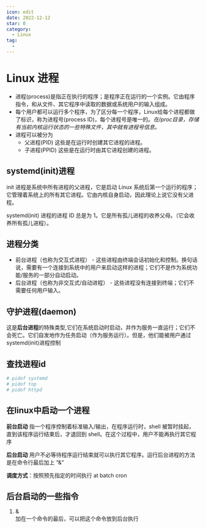 ```yaml
---
icon: edit
date: 2022-12-12
star: 0
category:
  - Linux
tag:
  - 
---
```

# Linux 进程
* 进程(process)是指正在执行的程序；是程序正在运行的一个实例。它由程序指令，和从文件、其它程序中读取的数据或系统用户的输入组成。
* 每个用户都可以运行多个程序，为了区分每一个程序，Linux给每个进程都做了标识，称为进程号(process ID)，每个进程号是唯一的。*在/proc目录，存储有当前内核运行状态的一些特殊文件，其中就有进程号信息。*
* 进程可以被分为 
    - 父进程(PID) 这些是在运行时创建其它进程的进程。
    - 子进程(PPID) 这些是在运行时由其它进程创建的进程。

## systemd(init)进程
init 进程是系统中所有进程的父进程，它是启动 Linux 系统后第一个运行的程序；它管理着系统上的所有其它进程。它由内核自身启动，因此理论上说它没有父进程。

systemd(init) 进程的进程 ID 总是为 1。它是所有孤儿进程的收养父母。（它会收养所有孤儿进程）。

## 进程分类
* 前台进程（也称为交互式进程） - 这些进程由终端会话初始化和控制。换句话说，需要有一个连接到系统中的用户来启动这样的进程；它们不是作为系统功能/服务的一部分自动启动。
* 后台进程（也称为非交互式/自动进程） - 这些进程没有连接到终端；它们不需要任何用户输入。

## 守护进程(daemon)
这是**后台进程**的特殊类型,它们在系统启动时启动，并作为服务一直运行；它们不会死亡。它们自发地作为任务启动（作为服务运行）。但是，他们能被用户通过systemd(init)进程控制

## 查找进程id
```bash
# pidof systemd
# pidof top
# pidof httpd
```

## 在linux中启动一个进程
**前台启动** 指一个程序控制着标准输入/输出，在程序运行时，shell 被暂时挂起，直到该程序运行结束后，才退回到 shell。在这个过程中，用户不能再执行其它程序

**后台启动** 用户不必等待程序运行结束就可以执行其它程序。运行后台进程的方法是在命令行最后加上 “&”

**调度方式**：按照预先指定的时间执行
at
batch
cron

## 后台启动的一些指令
1. &  
加在一个命令的最后，可以把这个命令放到后台执行